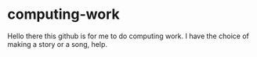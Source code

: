# computing-work 
Hello there this github is for me to do computing work.
I have the choice of making a story or a song, help.
